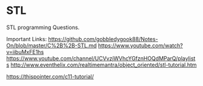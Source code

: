 # STL
STL programming Questions.

Important Links:
https://github.com/gobbledygook88/Notes-On/blob/master/C%2B%2B-STL.md
https://www.youtube.com/watch?v=iibuMxFE1hs
https://www.youtube.com/channel/UCVvzjWVhcYGfznHOQdMParQ/playlists
http://www.eventhelix.com/realtimemantra/object_oriented/stl-tutorial.htm

https://thispointer.com/c11-tutorial/

